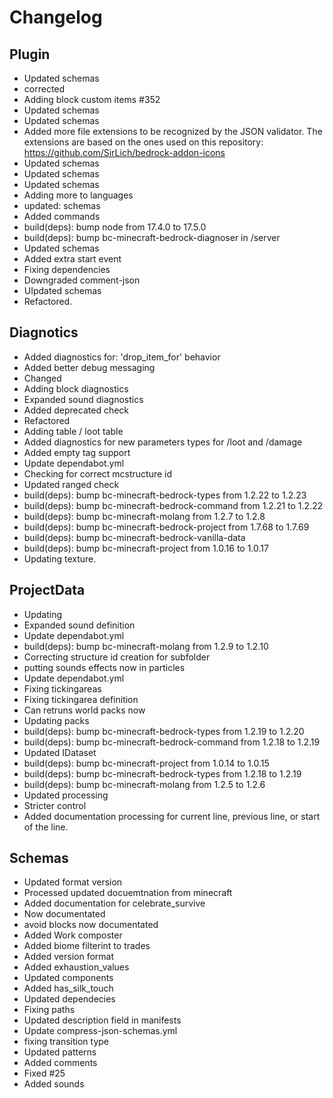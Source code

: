 # Changelog
## Plugin
- Updated schemas
- corrected
- Adding block custom items #352
- Updated schemas
- Updated schemas
- Added more file extensions to be recognized by the JSON validator. The extensions are based on the ones used on this repository: https://github.com/SirLich/bedrock-addon-icons
- Updated schemas
- Updated schemas
- Updated schemas
- Adding more to languages
- updated: schemas
- Added commands
- build(deps): bump node from 17.4.0 to 17.5.0
- build(deps): bump bc-minecraft-bedrock-diagnoser in /server
- Updated schemas
- Added extra start event
- Fixing dependencies
- Downgraded comment-json
- UIpdated schemas
- Refactored. 
## Diagnotics
- Added diagnostics for: 'drop_item_for' behavior
- Added better debug messaging
- Changed
- Adding block diagnostics
- Expanded sound diagnostics
- Added deprecated check
- Refactored
- Adding table / loot table
- Added diagnostics for new parameters types for /loot and /damage
- Added empty tag support
- Update dependabot.yml
- Checking for correct mcstructure id
- Updated ranged check
- build(deps): bump bc-minecraft-bedrock-types from 1.2.22 to 1.2.23
- build(deps): bump bc-minecraft-bedrock-command from 1.2.21 to 1.2.22
- build(deps): bump bc-minecraft-molang from 1.2.7 to 1.2.8
- build(deps): bump bc-minecraft-bedrock-project from 1.7.68 to 1.7.69
- build(deps): bump bc-minecraft-bedrock-vanilla-data
- build(deps): bump bc-minecraft-project from 1.0.16 to 1.0.17
- Updating texture. 
## ProjectData
- Updating
- Expanded sound definition
- Update dependabot.yml
- build(deps): bump bc-minecraft-molang from 1.2.9 to 1.2.10
- Correcting structure id creation for subfolder
- putting sounds effects now in particles
- Update dependabot.yml
- Fixing tickingareas
- Fixing tickingarea definition
- Can retruns world packs now
- Updating packs
- build(deps): bump bc-minecraft-bedrock-types from 1.2.19 to 1.2.20
- build(deps): bump bc-minecraft-bedrock-command from 1.2.18 to 1.2.19
- Updated IDataset
- build(deps): bump bc-minecraft-project from 1.0.14 to 1.0.15
- build(deps): bump bc-minecraft-bedrock-types from 1.2.18 to 1.2.19
- build(deps): bump bc-minecraft-molang from 1.2.5 to 1.2.6
- Updated processing
- Stricter control
- Added documentation processing for current line, previous line, or start of the line. 
## Schemas
- Updated format version
- Processed updated docuemtnation from minecraft
- Added documentation for celebrate_survive
- Now documentated
- avoid blocks now documentated
- Added Work composter
- Added biome filterint to trades
- Added version format
- Added exhaustion_values
- Updated components
- Added has_silk_touch
- Updated dependecies
- Fixing paths
- Updated description field in manifests
- Update compress-json-schemas.yml
- fixing transition type
- Updated patterns
- Added comments
- Fixed #25
- Added sounds